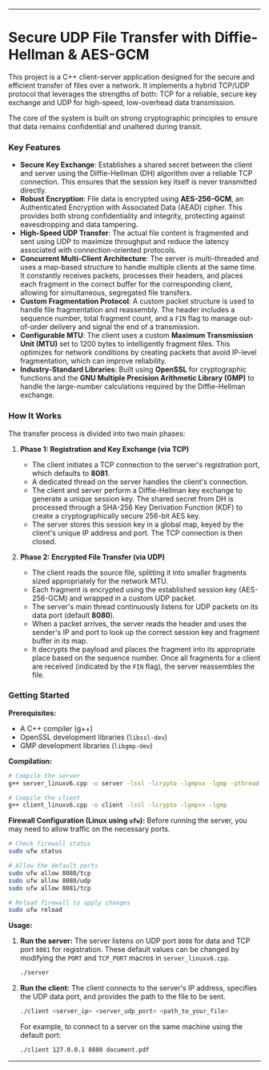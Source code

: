 ***

# Secure UDP File Transfer with Diffie-Hellman & AES-GCM

This project is a C++ client-server application designed for the secure and efficient transfer of files over a network. It implements a hybrid TCP/UDP protocol that leverages the strengths of both: TCP for a reliable, secure key exchange and UDP for high-speed, low-overhead data transmission.

The core of the system is built on strong cryptographic principles to ensure that data remains confidential and unaltered during transit.

### Key Features

*   **Secure Key Exchange**: Establishes a shared secret between the client and server using the Diffie-Hellman (DH) algorithm over a reliable TCP connection. This ensures that the session key itself is never transmitted directly.
*   **Robust Encryption**: File data is encrypted using **AES-256-GCM**, an Authenticated Encryption with Associated Data (AEAD) cipher. This provides both strong confidentiality and integrity, protecting against eavesdropping and data tampering.
*   **High-Speed UDP Transfer**: The actual file content is fragmented and sent using UDP to maximize throughput and reduce the latency associated with connection-oriented protocols.
*   **Concurrent Multi-Client Architecture**: The server is multi-threaded and uses a map-based structure to handle multiple clients at the same time. It constantly receives packets, processes their headers, and places each fragment in the correct buffer for the corresponding client, allowing for simultaneous, segregated file transfers.
*   **Custom Fragmentation Protocol**: A custom packet structure is used to handle file fragmentation and reassembly. The header includes a sequence number, total fragment count, and a `FIN` flag to manage out-of-order delivery and signal the end of a transmission.
*   **Configurable MTU**: The client uses a custom **Maximum Transmission Unit (MTU)** set to 1200 bytes to intelligently fragment files. This optimizes for network conditions by creating packets that avoid IP-level fragmentation, which can improve reliability.
*   **Industry-Standard Libraries**: Built using **OpenSSL** for cryptographic functions and the **GNU Multiple Precision Arithmetic Library (GMP)** to handle the large-number calculations required by the Diffie-Hellman exchange.

### How It Works

The transfer process is divided into two main phases:

1.  **Phase 1: Registration and Key Exchange (via TCP)**
    *   The client initiates a TCP connection to the server's registration port, which defaults to **8081**.
    *   A dedicated thread on the server handles the client's connection.
    *   The client and server perform a Diffie-Hellman key exchange to generate a unique session key. The shared secret from DH is processed through a SHA-256 Key Derivation Function (KDF) to create a cryptographically secure 256-bit AES key.
    *   The server stores this session key in a global map, keyed by the client's unique IP address and port. The TCP connection is then closed.

2.  **Phase 2: Encrypted File Transfer (via UDP)**
    *   The client reads the source file, splitting it into smaller fragments sized appropriately for the network MTU.
    *   Each fragment is encrypted using the established session key (AES-256-GCM) and wrapped in a custom UDP packet.
    *   The server's main thread continuously listens for UDP packets on its data port (default **8080**).
    *   When a packet arrives, the server reads the header and uses the sender's IP and port to look up the correct session key and fragment buffer in its map.
    *   It decrypts the payload and places the fragment into its appropriate place based on the sequence number. Once all fragments for a client are received (indicated by the `FIN` flag), the server reassembles the file.

### Getting Started

**Prerequisites:**
*   A C++ compiler (g++)
*   OpenSSL development libraries (`libssl-dev`)
*   GMP development libraries (`libgmp-dev`)

**Compilation:**

```bash
# Compile the server
g++ server_linuxv6.cpp -o server -lssl -lcrypto -lgmpxx -lgmp -pthread

# Compile the client
g++ client_linuxv6.cpp -o client -lssl -lcrypto -lgmpxx -lgmp
```

**Firewall Configuration (Linux using `ufw`):**
Before running the server, you may need to allow traffic on the necessary ports.

```bash
# Check firewall status
sudo ufw status

# Allow the default ports
sudo ufw allow 8080/tcp
sudo ufw allow 8080/udp
sudo ufw allow 8081/tcp

# Reload firewall to apply changes
sudo ufw reload
```

**Usage:**

1.  **Run the server:**
    The server listens on UDP port `8080` for data and TCP port `8081` for registration. These default values can be changed by modifying the `PORT` and `TCP_PORT` macros in `server_linuxv6.cpp`.
    ```bash
    ./server
    ```

2.  **Run the client:**
    The client connects to the server's IP address, specifies the UDP data port, and provides the path to the file to be sent.
    ```bash
    ./client <server_ip> <server_udp_port> <path_to_your_file>
    ```
    For example, to connect to a server on the same machine using the default port:
    ```bash
    ./client 127.0.0.1 8080 document.pdf
    ```

***

